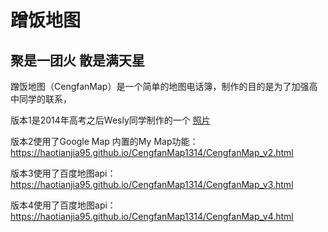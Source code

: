 # 蹭饭地图

## 聚是一团火 散是满天星
蹭饭地图（CengfanMap）是一个简单的地图电话簿，制作的目的是为了加强高中同学的联系，

版本1是2014年高考之后Wesly同学制作的一个 <a href="https://haotianjia95.github.io/CengfanMap1314/CengfanMap_v1.jpg">照片</a>

版本2使用了Google Map 内置的My Map功能：<https://haotianjia95.github.io/CengfanMap1314/CengfanMap_v2.html>

版本3使用了百度地图api：<https://haotianjia95.github.io/CengfanMap1314/CengfanMap_v3.html>

版本4使用了百度地图api：<https://haotianjia95.github.io/CengfanMap1314/CengfanMap_v4.html>
